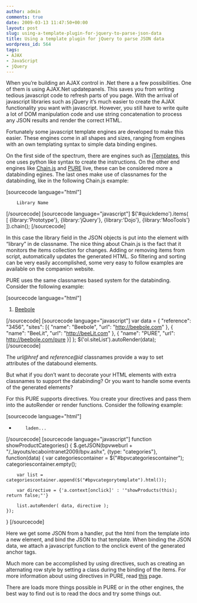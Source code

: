 ```yaml
---
author: admin
comments: true
date: 2009-03-13 11:47:50+00:00
layout: post
slug: using-a-template-plugin-for-jquery-to-parse-json-data
title: Using a template plugin for jQuery to parse JSON data
wordpress_id: 564
tags:
- AJAX
- JavaScript
- jQuery
---
```


When you’re building an AJAX control in .Net there a a few possibilities. One of them is using AJAX.Net updatepanels. This saves you from writing tedious javascript code to refresh parts of you page. With the arrival of javascript libraries such as jQuery it’s much easier to create the AJAX functionality you want with javascript. However, you still have to write quite a lot of DOM manipulation code and use string concatenation
to process any JSON results and render the correct HTML.

Fortunately some javascript template engines are developed to make this easier. These engines come in all shapes and sizes, ranging from engines with an own templating syntax to simple data binding engines.

On the first side of the spectrum, there are engines such as [jTemplates](http://jtemplates.tpython.com/), this one uses python like syntax to create the instructions. On the other end engines like [Chain.js](http://wiki.github.com/raid-ox/chain.js) and [PURE](http://beebole.com/pure/) live, these can be considered more a databinding egines. The last ones make use of classnames for the databinding, like in the following Chain.js example:

[sourcecode language="html"]



	


		Library Name
	





[/sourcecode]
[sourcecode language="javascript"]
$('#quickdemo').items( [
		{library:'Prototype'},
		{library:'jQuery'},
		{library:'Dojo'},
		{library:'MooTools'}
	]).chain();
[/sourcecode]

In this case the library field in the JSON objects is put into the element with “library” in de classname. The nice thing about Chain.js is the fact that it monitors the items collection for changes. Adding or removing items from script, automatically updates the generated HTML. So filtering and sorting can be very easily accomplished, some very easy to follow examples are available on the companion website.

PURE uses the same classnames based system for the databinding. Consider the following example:

[sourcecode language="html"]



	
  1. 
		[Beebole](http://beebole.com)
	


[/sourcecode]
[sourcecode language="javascript"]
var data = {
	"reference": "3456",
	"sites": [{
			"name": "Beebole",
			"url": "http://beebole.com"
		},
		{
			"name": "BeeLit",
			"url": "http://beeLit.com"
		},
		{
			"name": "PURE",
			"url": http://beebole.com/pure
		}]
	};
	$('ol.siteList').autoRender(data);
[/sourcecode]

The _url@href_ and _reference@id_ classnames provide a way to set attributes of the databound elements.

But what if you don’t want to decorate your HTML elements with extra classnames to support the databinding? Or you want to handle some events of the generated elements?

For this PURE supports directives. You create your directives and pass them into the autoRender or render functions. Consider the following example:

[sourcecode language="html"]



	


		
  * 
			laden...
		

	



[/sourcecode]
[sourcecode language="javascript"]
function showProductCategories()
{
    $.getJSON(bpvweburl + "/_layouts/ecabointranet2009/bpv.ashx", {type: "categories"}, function(data)
    {
        var categoriescontainer = $("#bpvcategoriescontainer");
        categoriescontainer.empty();

        var list = categoriescontainer.append($("#bpvcategorytemplate").html());

        var directive = {'a.context[onclick]' : '"showProducts(this); return false;"'}

        list.autoRender( data, directive );
    });
}
[/sourcecode]

Here we get some JSON from a handler, put the html from the template into a new element, and bind the JSON to that template. When binding the JSON data, we attach a javascript function to the onclick event of the generated anchor tags.

Much more can be accomplished by using directives, such as creating an alternating row style by setting a class during the binding of the items. For more information about using directives in PURE, read [this](http://wiki.github.com/pure/pure/what-is-a-directive) page.

There are loads more things possible in PURE or in the other engines, the best way to find out is to read the docs and try some things out.
